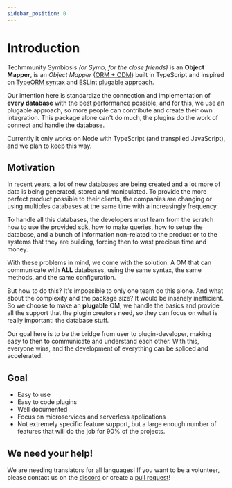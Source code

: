 ```yaml
---
sidebar_position: 0
---
```


# Introduction

Techmmunity Symbiosis _(or Symb, for the close friends)_ is an **Object Mapper**, is an _Object Mapper_ ([ORM + ODM](https://medium.com/spidernitt/orm-and-odm-a-brief-introduction-369046ec57eb)) built in TypeScript and inspired on [TypeORM syntax](https://github.com/typeorm/typeorm) and [ESLint plugable approach](https://eslint.org/).

Our intention here is standardize the connection and implementation of **every database** with the best performance possible, and for this, we use an plugable approach, so more people can contribute and create their own integration. This package alone can't do much, the plugins do the work of connect and handle the database.

Currently it only works on Node with TypeScript (and transpiled JavaScript), and we plan to keep this way.

## Motivation

In recent years, a lot of new databases are being created and a lot more of data is being generated, stored and manipulated. To provide the more perfect product possible to their clients, the companies are changing or using multiples databases at the same time with a increasingly frequency.

To handle all this databases, the developers must learn from the scratch how to use the provided sdk, how to make queries, how to setup the database, and a bunch of information non-related to the product or to the systems that they are building, forcing then to wast precious time and money.

With these problems in mind, we come with the solution: A OM that can communicate with **ALL** databases, using the same syntax, the same methods, and the same configuration.

But how to do this? It's impossible to only one team do this alone. And what about the complexity and the package size? It would be insanely inefficient. So we choose to make an **plugable** OM, we handle the basics and provide all the support that the plugin creators need, so they can focus on what is really important: the database stuff.

Our goal here is to be the bridge from user to plugin-developer, making easy to then to communicate and understand each other. With this, everyone wins, and the development of everything can be spliced and accelerated.

## Goal

- Easy to use
- Easy to code plugins
- Well documented
- Focus on microservices and serverless applications
- Not extremely specific feature support, but a large enough number of features that will do the job for 90% of the projects.

## We need your help!

We are needing translators for all languages! If you want to be a volunteer, please contact us on the [discord](https://discord.gg/5hPnJzzAe2) or create a [pull request](https://github.com/techmmunity/symbiosis.techmmunity.com)!
